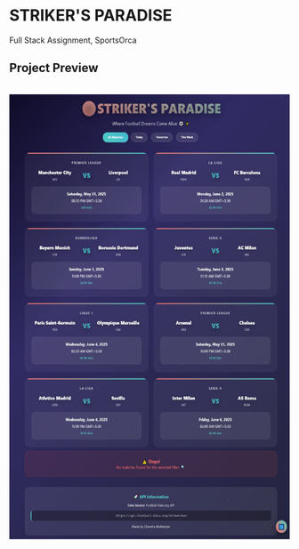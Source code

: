 # STRIKER'S PARADISE
Full Stack Assignment, SportsOrca

## Project Preview
&nbsp;
<a><img src="strikers_paradise.jpeg" height="800" width="800" /></a>
